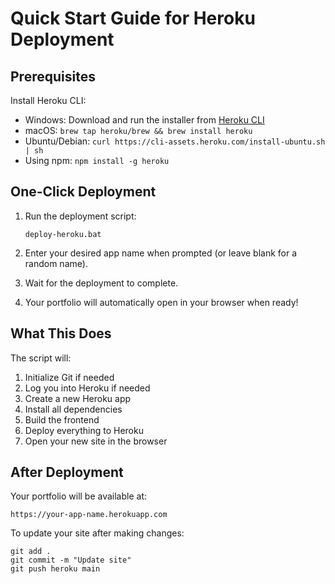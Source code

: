 # Quick Start Guide for Heroku Deployment

## Prerequisites

Install Heroku CLI:
- Windows: Download and run the installer from [Heroku CLI](https://devcenter.heroku.com/articles/heroku-cli#install-the-heroku-cli)
- macOS: `brew tap heroku/brew && brew install heroku`
- Ubuntu/Debian: `curl https://cli-assets.heroku.com/install-ubuntu.sh | sh`
- Using npm: `npm install -g heroku`

## One-Click Deployment

1. Run the deployment script:
   ```
   deploy-heroku.bat
   ```

2. Enter your desired app name when prompted (or leave blank for a random name).

3. Wait for the deployment to complete.

4. Your portfolio will automatically open in your browser when ready!

## What This Does

The script will:
1. Initialize Git if needed
2. Log you into Heroku if needed
3. Create a new Heroku app
4. Install all dependencies
5. Build the frontend
6. Deploy everything to Heroku
7. Open your new site in the browser

## After Deployment

Your portfolio will be available at:
```
https://your-app-name.herokuapp.com
```

To update your site after making changes:
```
git add .
git commit -m "Update site"
git push heroku main
```